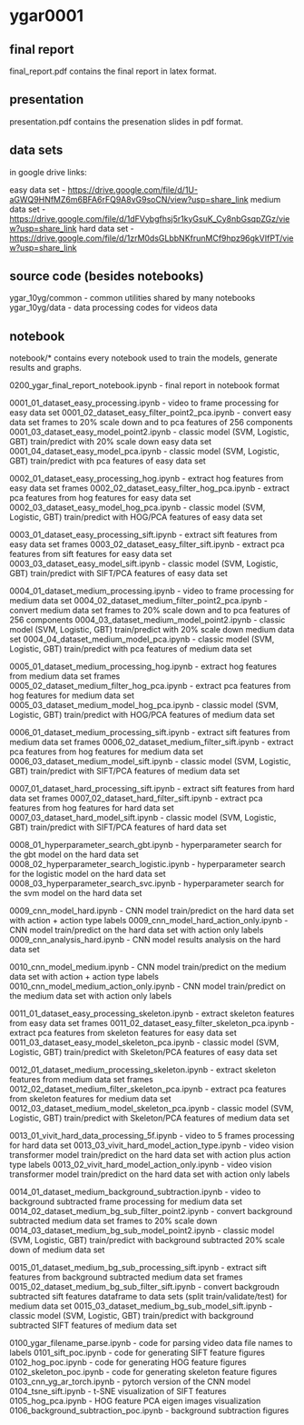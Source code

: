 # ygar0001

## final report
final_report.pdf contains the final report in latex format.

## presentation
presentation.pdf contains the presenation slides in pdf format.

## data sets
in google drive links:

easy data set - https://drive.google.com/file/d/1U-aGWQ9HNfMZ6m6BFA6rFQ9A8vG9soCN/view?usp=share_link
medium data set - https://drive.google.com/file/d/1dFVybgfhsj5r1kyGsuK_Cy8nbGsqpZGz/view?usp=share_link
hard data set - https://drive.google.com/file/d/1zrM0dsGLbbNKfrunMCf9hpz96gkVIfPT/view?usp=share_link

## source code (besides notebooks)
ygar_10yg/common - common utilities shared by many notebooks
ygar_10yg/data - data processing codes for videos data

## notebook
notebook/* contains every notebook used to train the models, generate results and graphs.

0200_ygar_final_report_notebook.ipynb - final report in notebook format

0001_01_dataset_easy_processing.ipynb - video to frame processing for easy data set
0001_02_dataset_easy_filter_point2_pca.ipynb - convert easy data set frames to 20% scale down and to pca features of 256 components
0001_03_dataset_easy_model_point2.ipynb - classic model (SVM, Logistic, GBT) train/predict with 20% scale down easy data set
0001_04_dataset_easy_model_pca.ipynb - classic model (SVM, Logistic, GBT) train/predict with pca features of easy data set

0002_01_dataset_easy_processing_hog.ipynb - extract hog features from easy data set frames
0002_02_dataset_easy_filter_hog_pca.ipynb - extract pca features from hog features for easy data set
0002_03_dataset_easy_model_hog_pca.ipynb - classic model (SVM, Logistic, GBT) train/predict with HOG/PCA features of easy data set

0003_01_dataset_easy_processing_sift.ipynb - extract sift features from easy data set frames
0003_02_dataset_easy_filter_sift.ipynb - extract pca features from sift features for easy data set
0003_03_dataset_easy_model_sift.ipynb - classic model (SVM, Logistic, GBT) train/predict with SIFT/PCA features of easy data set

0004_01_dataset_medium_processing.ipynb - video to frame processing for medium data set
0004_02_dataset_medium_filter_point2_pca.ipynb - convert medium data set frames to 20% scale down and to pca features of 256 components
0004_03_dataset_medium_model_point2.ipynb - classic model (SVM, Logistic, GBT) train/predict with 20% scale down medium data set
0004_04_dataset_medium_model_pca.ipynb - classic model (SVM, Logistic, GBT) train/predict with pca features of medium data set

0005_01_dataset_medium_processing_hog.ipynb - extract hog features from medium data set frames
0005_02_dataset_medium_filter_hog_pca.ipynb - extract pca features from hog features for medium data set
0005_03_dataset_medium_model_hog_pca.ipynb - classic model (SVM, Logistic, GBT) train/predict with HOG/PCA features of medium data set

0006_01_dataset_medium_processing_sift.ipynb - extract sift features from medium data set frames
0006_02_dataset_medium_filter_sift.ipynb - extract pca features from hog features for medium data set
0006_03_dataset_medium_model_sift.ipynb - classic model (SVM, Logistic, GBT) train/predict with SIFT/PCA features of medium data set

0007_01_dataset_hard_processing_sift.ipynb - extract sift features from hard data set frames
0007_02_dataset_hard_filter_sift.ipynb - extract pca features from hog features for hard data set
0007_03_dataset_hard_model_sift.ipynb - classic model (SVM, Logistic, GBT) train/predict with SIFT/PCA features of hard data set

0008_01_hyperparameter_search_gbt.ipynb - hyperparameter search for the gbt model on the hard data set
0008_02_hyperparameter_search_logistic.ipynb - hyperparameter search for the logistic model on the hard data set
0008_03_hyperparameter_search_svc.ipynb - hyperparameter search for the svm model on the hard data set

0009_cnn_model_hard.ipynb - CNN model train/predict on the hard data set with action + action type labels
0009_cnn_model_hard_action_only.ipynb - CNN model train/predict on the hard data set with action only labels
0009_cnn_analysis_hard.ipynb - CNN model results analysis on the hard data set

0010_cnn_model_medium.ipynb - CNN model train/predict on the medium data set with action + action type labels
0010_cnn_model_medium_action_only.ipynb - CNN model train/predict on the medium data set with action only labels

0011_01_dataset_easy_processing_skeleton.ipynb - extract skeleton features from easy data set frames
0011_02_dataset_easy_filter_skeleton_pca.ipynb - extract pca features from skeleton features for easy data set
0011_03_dataset_easy_model_skeleton_pca.ipynb - classic model (SVM, Logistic, GBT) train/predict with Skeleton/PCA features of easy data set

0012_01_dataset_medium_processing_skeleton.ipynb - extract skeleton features from medium data set frames
0012_02_dataset_medium_filter_skeleton_pca.ipynb - extract pca features from skeleton features for medium data set
0012_03_dataset_medium_model_skeleton_pca.ipynb - classic model (SVM, Logistic, GBT) train/predict with Skeleton/PCA features of medium data set

0013_01_vivit_hard_data_processing_5f.ipynb - video to 5 frames processing for hard data set
0013_03_vivit_hard_model_action_type.ipynb - video vision transformer model train/predict on the hard data set with action plus action type labels
0013_02_vivit_hard_model_action_only.ipynb - video vision transformer model train/predict on the hard data set with action only labels

0014_01_dataset_medium_background_subtraction.ipynb - video to background subtracted frame processing for medium data set
0014_02_dataset_medium_bg_sub_filter_point2.ipynb - convert background subtracted medium data set frames to 20% scale down
0014_03_dataset_medium_bg_sub_model_point2.ipynb - classic model (SVM, Logistic, GBT) train/predict with background subtracted 20% scale down of medium data set

0015_01_dataset_medium_bg_sub_processing_sift.ipynb - extract sift features from background subtracted medium data set frames
0015_02_dataset_medium_bg_sub_filter_sift.ipynb - convert backgroudn subtracted sift features dataframe to data sets (split train/validate/test) for medium data set
0015_03_dataset_medium_bg_sub_model_sift.ipynb - classic model (SVM, Logistic, GBT) train/predict with background subtracted SIFT features of medium data set

0100_ygar_filename_parse.ipynb - code for parsing video data file names to labels
0101_sift_poc.ipynb - code for generating SIFT feature figures
0102_hog_poc.ipynb - code for generating HOG feature figures
0102_skeleton_poc.ipynb - code for generating skeleton feature figures
0103_cnn_yg_ar_torch.ipynb - pytorch version of the CNN model
0104_tsne_sift.ipynb - t-SNE visualization of SIFT features
0105_hog_pca.ipynb - HOG feature PCA eigen images visualization
0106_background_subtraction_poc.ipynb - background subtraction figures
















